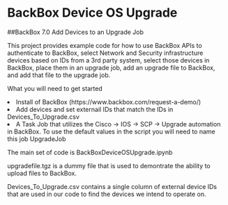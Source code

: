 # BackBox Device OS Upgrade
##BackBox 7.0 Add Devices to an Upgrade Job

This project provides example code for how to use BackBox APIs to authenticate to BackBox, select Network and Security infrastructure devices based on IDs from a 3rd party system, select those devices in BackBox, place them in an upgrade job, add an upgrade file to BackBox, and add that file to the upgrade job. 

What you will need to get started
<li>Install of BackBox (https://www.backbox.com/request-a-demo/)</li>
<li>Add devices and set externail IDs that match the IDs in Devices_To_Upgrade.csv</li>
<li>A Task Job that utilizes the Cisco -> IOS -> SCP -> Upgrade automation in BackBox. To use the default values in the script you will need to name this job UpgradeJob </li>

The main set of code is BackBoxDeviceOSUpgrade.ipynb

upgradefile.tgz is a dummy file that is used to demontrate the ability to upload files to BackBox.

Devices_To_Upgrade.csv contains a single column of external device IDs that are used in our code to find the devices we intend to operate on.
